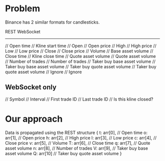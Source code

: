 # Problem
Binance has 2 similar formats for candlesticks.

REST                                WebSocket
------------------------------      -------------------------------
// Open time                        // Kline start time
// Open                             // Open price
// High                             // High price
// Low                              // Low price
// Close                            // Close price
// Volume                           // Base asset volume
// Close time                       // Kline close time
// Quote asset volume               // Quote asset volume
// Number of trades                 // Number of trades
// Taker buy base asset volume      // Taker buy base asset volume
// Taker buy quote asset volume     // Taker buy quote asset volume
// Ignore                           // Ignore

WebSocket only
-----------------------
// Symbol
// Interval
// First trade ID
// Last trade ID
// Is this kline closed?

# Our approach
Data is propagated using the REST structure
{
  t: arr[0],  // Open time
  o: arr[1],  // Open price
  h: arr[2],  // High price
  l: arr[3],  // Low price
  c: arr[4],  // Close price
  v: arr[5],  // Volume
  T: arr[6],  // Close time
  q: arr[7],  // Quote asset volume
  n: arr[8],  // Number of trades
  V: arr[9],  // Taker buy base asset volume
  Q: arr[10]  // Taker buy quote asset volume
}
